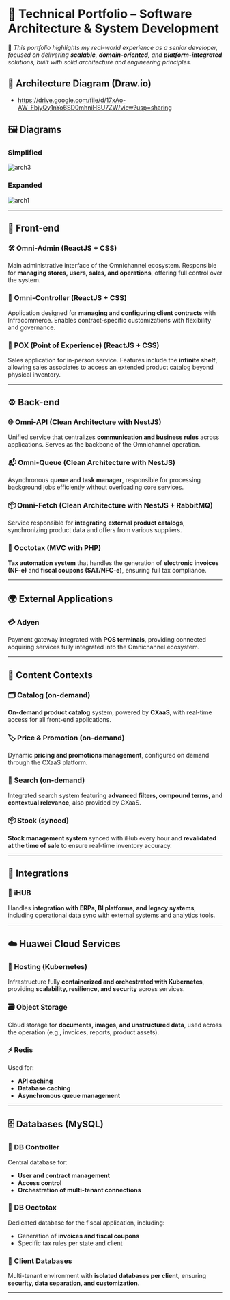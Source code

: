 # 🧠 Technical Portfolio – Software Architecture & System Development

📌 *This portfolio highlights my real-world experience as a senior developer, focused on delivering **scalable**, **domain-oriented**, and **platform-integrated** solutions, built with solid architecture and engineering principles.*

## 🔗 Architecture Diagram (Draw.io)
- https://drive.google.com/file/d/17xAo-AW_FbjyQy1nYo6SD0mhniHSU7ZW/view?usp=sharing

## 🖼️ Diagrams

### Simplified
![arch3](https://github.com/user-attachments/assets/495e5bf0-c6c4-4e65-add2-5b08c5c29e9e)

### Expanded
![arch1](https://github.com/user-attachments/assets/14fa407d-894a-4972-a733-1f4d31b11bc2)

---

## 🎨 Front-end

### 🛠️ Omni-Admin (ReactJS + CSS)
Main administrative interface of the Omnichannel ecosystem. Responsible for **managing stores, users, sales, and operations**, offering full control over the system.

### 📄 Omni-Controller (ReactJS + CSS)
Application designed for **managing and configuring client contracts** with Infracommerce. Enables contract-specific customizations with flexibility and governance.

### 🛒 POX (Point of Experience) (ReactJS + CSS)
Sales application for in-person service. Features include the **infinite shelf**, allowing sales associates to access an extended product catalog beyond physical inventory.

---

## ⚙️ Back-end

### 🌐 Omni-API (Clean Architecture with NestJS)
Unified service that centralizes **communication and business rules** across applications. Serves as the backbone of the Omnichannel operation.

### 📬 Omni-Queue (Clean Architecture with NestJS)
Asynchronous **queue and task manager**, responsible for processing background jobs efficiently without overloading core services.

### 📦 Omni-Fetch (Clean Architecture with NestJS + RabbitMQ)
Service responsible for **integrating external product catalogs**, synchronizing product data and offers from various suppliers.

### 🧾 Occtotax (MVC with PHP)
**Tax automation system** that handles the generation of **electronic invoices (NF-e)** and **fiscal coupons (SAT/NFC-e)**, ensuring full tax compliance.

---

## 🌍 External Applications

### 💳 Adyen
Payment gateway integrated with **POS terminals**, providing connected acquiring services fully integrated into the Omnichannel ecosystem.

---

## 🧱 Content Contexts

### 🗂️ Catalog (on-demand)
**On-demand product catalog** system, powered by **CXaaS**, with real-time access for all front-end applications.

### 🏷️ Price & Promotion (on-demand)
Dynamic **pricing and promotions management**, configured on demand through the CXaaS platform.

### 🔎 Search (on-demand)
Integrated search system featuring **advanced filters, compound terms, and contextual relevance**, also provided by CXaaS.

### 📦 Stock (synced)
**Stock management system** synced with iHub every hour and **revalidated at the time of sale** to ensure real-time inventory accuracy.

---

## 🔌 Integrations

### 🔁 iHUB
Handles **integration with ERPs, BI platforms, and legacy systems**, including operational data sync with external systems and analytics tools.

---

## ☁️ Huawei Cloud Services

### 🧰 Hosting (Kubernetes)
Infrastructure fully **containerized and orchestrated with Kubernetes**, providing **scalability, resilience, and security** across services.

### 🗃️ Object Storage
Cloud storage for **documents, images, and unstructured data**, used across the operation (e.g., invoices, reports, product assets).

### ⚡ Redis
Used for:
- **API caching**
- **Database caching**
- **Asynchronous queue management**

---

## 🗄️ Databases (MySQL)

### 🔐 DB Controller
Central database for:
- **User and contract management**
- **Access control**
- **Orchestration of multi-tenant connections**

### 🧾 DB Occtotax
Dedicated database for the fiscal application, including:
- Generation of **invoices and fiscal coupons**
- Specific tax rules per state and client

### 🧳 Client Databases
Multi-tenant environment with **isolated databases per client**, ensuring **security, data separation, and customization**.

---

